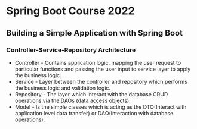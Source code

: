 # Spring Boot Course 2022

## Building a Simple Application with Spring Boot

### Controller-Service-Repository Architecture

* Controller - Contains application logic, mapping the user request to particular functions and passing the user input to service layer to apply the business logic.
* Service - Layer between the controller and repository which performs the business logic and validation logic.
* Repository - The layer which interact with the database CRUD operations via the DAOs (data access objects).
* Model - Is the simple classes which is acting as the DTO(Interact with application level data transfer) or DAO(Interaction with database operations).
